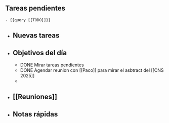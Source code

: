 ## Tareas pendientes
	- {{query [[TODO]]}}
- ## Nuevas tareas
- ## Objetivos del día
	- DONE Mirar tareas pendientes
	- DONE Agendar reunion con [[Paco]] para mirar el asbtract del [[CNS 2025]]
	-
- ## [[Reuniones]]
- ## Notas rápidas